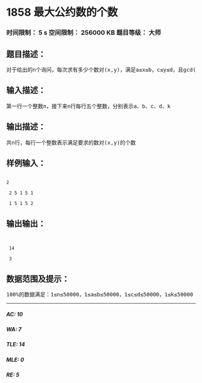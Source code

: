 # 1858 最大公约数的个数   
### 时间限制： 5 s     空间限制： 256000 KB     题目等级： 大师  
## 题目描述：  

<pre>
对于给出的n个询问，每次求有多少个数对(x,y)，满足a≤x≤b，c≤y≤d，且gcd(x,y) = k，gcd(x,y)函数为x和y的最大公约数。
</pre>
  
  
## 输入描述：  

<pre>
第一行一个整数n，接下来n行每行五个整数，分别表示a、b、c、d、k
</pre>
  
  
## 输出描述：  

<pre>
共n行，每行一个整数表示满足要求的数对(x,y)的个数
</pre>
  
  
## 样例输入：  

<pre><code>
2  
  
 2 5 1 5 1  
  
 1 5 1 5 2
</code></pre>
  
  
## 输出输出：  

<pre><code>
  
 14  
  
 3
</code></pre>
  
  
## 数据范围及提示：  

<pre>
100%的数据满足：1≤n≤50000，1≤a≤b≤50000，1≤c≤d≤50000，1≤k≤50000
</pre>
  
  
***  

##### AC: 10  
##### WA: 7  
##### TLE: 14  
##### MLE: 0  
##### RE: 5  
